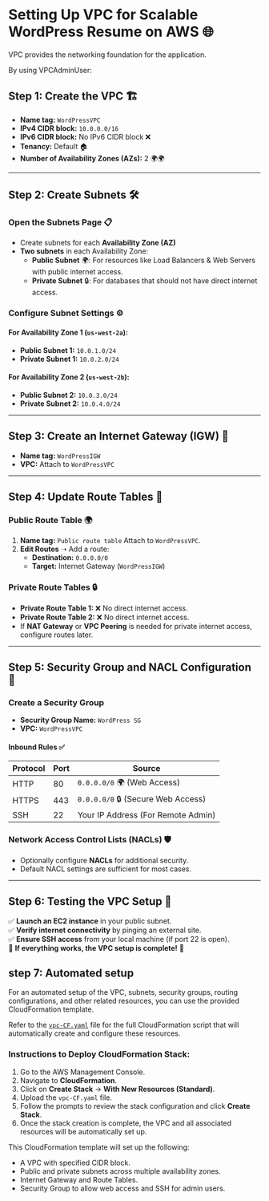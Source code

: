 # Setting Up VPC for Scalable WordPress Resume on AWS 🌐
VPC provides the networking foundation for the application.

By using VPCAdminUser:


## Step 1: Create the VPC 🏗️
- **Name tag:** `WordPressVPC`
- **IPv4 CIDR block:** `10.0.0.0/16`
- **IPv6 CIDR block:** No IPv6 CIDR block ❌
- **Tenancy:** Default 🏠
- **Number of Availability Zones (AZs):** 2 🌍🌍

---

## Step 2: Create Subnets 🛠️  
### Open the Subnets Page 📋  
- Create subnets for each **Availability Zone (AZ)**  
- **Two subnets** in each Availability Zone:  
  - **Public Subnet** 🌍: For resources like Load Balancers & Web Servers with public internet access.  
  - **Private Subnet** 🔒: For databases that should not have direct internet access.  

### Configure Subnet Settings ⚙️  
#### For Availability Zone 1 (`us-west-2a`):
- **Public Subnet 1:** `10.0.1.0/24`
- **Private Subnet 1:** `10.0.2.0/24`

#### For Availability Zone 2 (`us-west-2b`):
- **Public Subnet 2:** `10.0.3.0/24`
- **Private Subnet 2:** `10.0.4.0/24`

---

## Step 3: Create an Internet Gateway (IGW) 🌉
- **Name tag:** `WordPressIGW`
- **VPC:** Attach to `WordPressVPC`  

---

## Step 4: Update Route Tables 🚦  
### Public Route Table 🌍  
1. **Name tag:** `Public route table`  Attach to `WordPressVPC`.  
2. **Edit Routes** ➝ Add a route:  
   - **Destination:** `0.0.0.0/0`  
   - **Target:** Internet Gateway (`WordPressIGW`)  

### Private Route Tables 🔒  
- **Private Route Table 1:** ❌ No direct internet access.  
- **Private Route Table 2:** ❌ No direct internet access.  
- If **NAT Gateway** or **VPC Peering** is needed for private internet access, configure routes later.  

---

## Step 5: Security Group and NACL Configuration 🔐  
### Create a Security Group  
- **Security Group Name:** `WordPress SG`  
- **VPC:** `WordPressVPC`  

#### Inbound Rules ✅  
| Protocol | Port | Source |
|----------|------|--------|
| HTTP     | 80   | `0.0.0.0/0` 🌍 (Web Access) |
| HTTPS    | 443  | `0.0.0.0/0` 🔒 (Secure Web Access) |
| SSH      | 22   | Your IP Address (For Remote Admin) |

### Network Access Control Lists (NACLs) 🛡️  
- Optionally configure **NACLs** for additional security.  
- Default NACL settings are sufficient for most cases.  

---

## Step 6: Testing the VPC Setup 🧪  
✅ **Launch an EC2 instance** in your public subnet.  
✅ **Verify internet connectivity** by pinging an external site.  
✅ **Ensure SSH access** from your local machine (if port 22 is open).  
🚀 **If everything works, the VPC setup is complete!** 🎉  

## step 7: Automated setup 
For an automated setup of the VPC, subnets, security groups, routing configurations, and other related resources, you can use the provided CloudFormation template.

Refer to the [`vpc-CF.yaml`](../infrastructure/cloudformation/vpc-CF.yml) file for the full CloudFormation script that will automatically create and configure these resources.

### Instructions to Deploy CloudFormation Stack:
1. Go to the AWS Management Console.
2. Navigate to **CloudFormation**.
3. Click on **Create Stack** → **With New Resources (Standard)**.
4. Upload the `vpc-CF.yaml` file.
5. Follow the prompts to review the stack configuration and click **Create Stack**.
6. Once the stack creation is complete, the VPC and all associated resources will be automatically set up.

This CloudFormation template will set up the following:
- A VPC with specified CIDR block.
- Public and private subnets across multiple availability zones.
- Internet Gateway and Route Tables.
- Security Group to allow web access and SSH for admin users.
